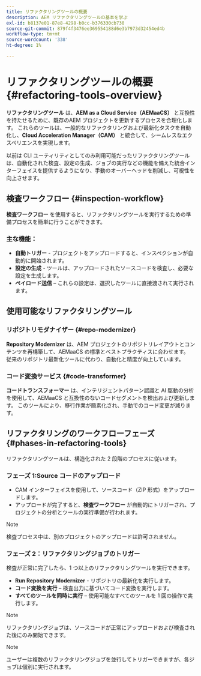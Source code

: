 ```yaml
---
title: リファクタリングツールの概要
description: AEM リファクタリングツールの基本を学ぶ
exl-id: b8137e01-87e8-4298-b0cc-b376330cb730
source-git-commit: 879f4f3476ee369554188d6e3b7973d32454ed4b
workflow-type: tm+mt
source-wordcount: '338'
ht-degree: 1%

---
```


<!-- Alexandru: temporarily commeting this out, since it breaks validation

>[!CONTEXTUALHELP]
>id="aemcloud_rs_overview"
>title="Overview"
>abstract="Refactoring Tools is a solution developed by Adobe to help refactor existing AEM projects for compatibility with AEM as a Cloud Service. The tools are executed via Cloud Acceleration Manager (CAM) and automate key modernization tasks."
>additional-url="https://experienceleague.adobe.com/docs/experience-manager-cloud-service/content/migration-journey/cloud-migration/content-transfer-tool/guidelines-best-practices-content-transfer-tool.html" text="Guidelines and Best Practices"

-->

# リファクタリングツールの概要 {#refactoring-tools-overview}

**リファクタリングツール** は、**AEM as a Cloud Service（AEMaaCS）** と互換性を持たせるために、既存のAEM プロジェクトを更新するプロセスを合理化します。 これらのツールは、一般的なリファクタリングおよび最新化タスクを自動化し、**Cloud Acceleration Manager（CAM）** と統合して、シームレスなエクスペリエンスを実現します。

以前は CLI ユーティリティとしてのみ利用可能だったリファクタリングツールは、自動化された検査、設定の生成、ジョブの実行などの機能を備えた統合インターフェイスを提供するようになり、手動のオーバーヘッドを削減し、可視性を向上させます。

## 検査ワークフロー {#inspection-workflow}

**検査ワークフロー** を使用すると、リファクタリングツールを実行するための準備プロセスを簡単に行うことができます。

### 主な機能：

* **自動トリガー** - プロジェクトをアップロードすると、インスペクションが自動的に開始されます。
* **設定の生成** - ツールは、アップロードされたソースコードを検査し、必要な設定を生成します。
* **ペイロード送信** – これらの設定は、選択したツールに直接渡されて実行されます。

## 使用可能なリファクタリングツール

### リポジトリモダナイザー {#repo-modernizer}

**Repository Modernizer** は、AEM プロジェクトのリポジトリレイアウトとコンテンツを再構築して、AEMaaCS の標準とベストプラクティスに合わせます。 従来のリポジトリ最新化ツールに代わり、自動化と精度が向上しています。

### コード変換サービス {#code-transformer}

**コードトランスフォーマー** は、インテリジェントパターン認識と AI 駆動の分析を使用して、AEMaaCS と互換性のないコードセグメントを検出および更新します。 このツールにより、移行作業が簡素化され、手動でのコード変更が減ります。

## リファクタリングのワークフローフェーズ {#phases-in-refactoring-tools}

リファクタリングツールは、構造化された 2 段階のプロセスに従います。

### フェーズ 1:Source コードのアップロード

* CAM インターフェイスを使用して、ソースコード（ZIP 形式）をアップロードします。
* アップロードが完了すると、**検査ワークフロー** が自動的にトリガーされ、プロジェクトの分析とツールの実行準備が行われます。

>[!NOTE]
>検査プロセス中は、別のプロジェクトのアップロードは許可されません。

### フェーズ 2：リファクタリングジョブのトリガー

検査が正常に完了したら、1 つ以上のリファクタリングツールを実行できます。

* **Run Repository Modernizer** - リポジトリの最新化を実行します。
* **コード変換を実行** – 検査出力に基づいてコード変換を実行します。
* **すべてのツールを同時に実行** – 使用可能なすべてのツールを 1 回の操作で実行します。

>[!NOTE]
>リファクタリングジョブは、ソースコードが正常にアップロードおよび検査された後にのみ開始できます。

>[!NOTE]
>ユーザーは複数のリファクタリングジョブを並行してトリガーできますが、各ジョブは個別に実行されます。
